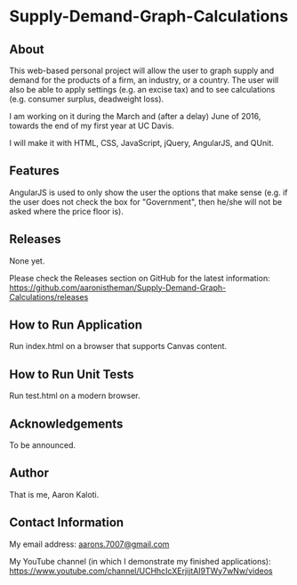 # Supply-Demand-Graph-Calculations

About
-----

This web-based personal project will allow the user to graph supply and
demand
for the products of a firm, an industry, or a country. The user will also
be able to apply settings (e.g. an excise tax) and to see calculations
(e.g. consumer surplus, deadweight loss).

I am working on it during the March and (after a delay) June of 2016,
towards the end of my first year at UC Davis.

I will make it with HTML, CSS, JavaScript, jQuery, AngularJS, and QUnit.

Features
--------

AngularJS is used to only show the user the options that make sense
(e.g. if the user does not check the box for "Government", then he/she
will not be asked where the price floor is).

Releases
--------

None yet.

Please check the Releases section on GitHub for the latest information:
https://github.com/aaronistheman/Supply-Demand-Graph-Calculations/releases

How to Run Application
----------------------

Run index.html on a browser that supports Canvas content.

How to Run Unit Tests
---------------------

Run test.html on a modern browser.

Acknowledgements
----------------

To be announced.

Author
------

That is me, Aaron Kaloti.

Contact Information
-------------------

My email address: aarons.7007@gmail.com

My YouTube channel (in which I demonstrate my finished applications):
https://www.youtube.com/channel/UCHhcIcXErjijtAI9TWy7wNw/videos